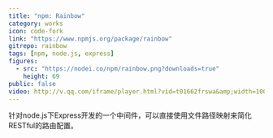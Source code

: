 ```yaml
---
title: "npm: Rainbow"
category: works
icon: code-fork
link: "https://www.npmjs.org/package/rainbow"
gitrepo: rainbow
tags: [npm, node.js, express]
figures:
  - src: "https://nodei.co/npm/rainbow.png?downloads=true"
    height: 69
public: false
video: http://v.qq.com/iframe/player.html?vid=t01662frswa&amp;width=100%&amp;height=537&amp;auto=0
---
```


针对node.js下Express开发的一个中间件，可以直接使用文件路径映射来简化RESTful的路由配置。
